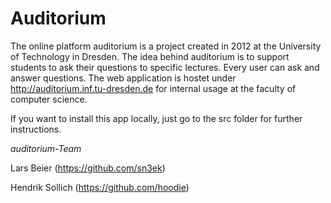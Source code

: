 # Auditorium

The online platform auditorium is a project created in 2012 at the University of Technology in Dresden. The idea behind auditorium is to support students to ask their questions to specific lectures. Every user can ask and answer questions. The web application is hostet under http://auditorium.inf.tu-dresden.de for internal usage at the faculty of computer science. 

If you want to install this app locally, just go to the src folder for further instructions.

*auditorium-Team*

Lars Beier (https://github.com/sn3ek)

Hendrik Sollich (https://github.com/hoodie)
